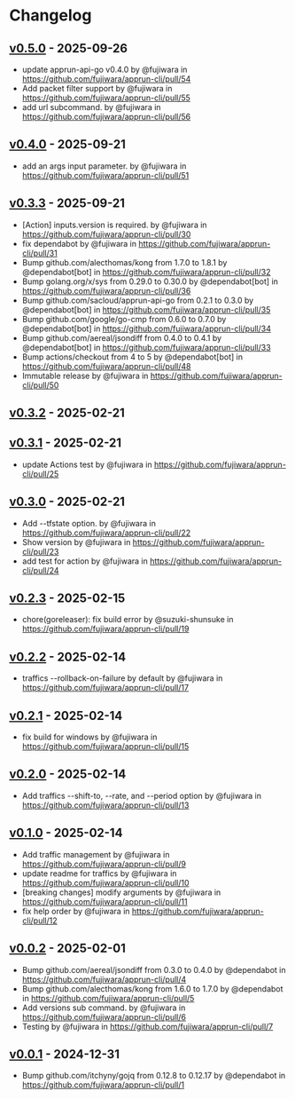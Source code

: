 # Changelog

## [v0.5.0](https://github.com/fujiwara/apprun-cli/compare/v0.4.0...v0.5.0) - 2025-09-26
- update apprun-api-go v0.4.0 by @fujiwara in https://github.com/fujiwara/apprun-cli/pull/54
- Add packet filter support by @fujiwara in https://github.com/fujiwara/apprun-cli/pull/55
- add url subcommand. by @fujiwara in https://github.com/fujiwara/apprun-cli/pull/56

## [v0.4.0](https://github.com/fujiwara/apprun-cli/compare/v0.3.3...v0.4.0) - 2025-09-21
- add an args input parameter. by @fujiwara in https://github.com/fujiwara/apprun-cli/pull/51

## [v0.3.3](https://github.com/fujiwara/apprun-cli/compare/v0.3.2...v0.3.3) - 2025-09-21
- [Action] inputs.version is required. by @fujiwara in https://github.com/fujiwara/apprun-cli/pull/30
- fix dependabot by @fujiwara in https://github.com/fujiwara/apprun-cli/pull/31
- Bump github.com/alecthomas/kong from 1.7.0 to 1.8.1 by @dependabot[bot] in https://github.com/fujiwara/apprun-cli/pull/32
- Bump golang.org/x/sys from 0.29.0 to 0.30.0 by @dependabot[bot] in https://github.com/fujiwara/apprun-cli/pull/36
- Bump github.com/sacloud/apprun-api-go from 0.2.1 to 0.3.0 by @dependabot[bot] in https://github.com/fujiwara/apprun-cli/pull/35
- Bump github.com/google/go-cmp from 0.6.0 to 0.7.0 by @dependabot[bot] in https://github.com/fujiwara/apprun-cli/pull/34
- Bump github.com/aereal/jsondiff from 0.4.0 to 0.4.1 by @dependabot[bot] in https://github.com/fujiwara/apprun-cli/pull/33
- Bump actions/checkout from 4 to 5 by @dependabot[bot] in https://github.com/fujiwara/apprun-cli/pull/48
- Immutable release by @fujiwara in https://github.com/fujiwara/apprun-cli/pull/50

## [v0.3.2](https://github.com/fujiwara/apprun-cli/compare/v0.3.1...v0.3.2) - 2025-02-21

## [v0.3.1](https://github.com/fujiwara/apprun-cli/compare/v0.3.0...v0.3.1) - 2025-02-21
- update Actions test by @fujiwara in https://github.com/fujiwara/apprun-cli/pull/25

## [v0.3.0](https://github.com/fujiwara/apprun-cli/compare/v0.2.3...v0.3.0) - 2025-02-21
- Add --tfstate option. by @fujiwara in https://github.com/fujiwara/apprun-cli/pull/22
- Show version by @fujiwara in https://github.com/fujiwara/apprun-cli/pull/23
- add test for action by @fujiwara in https://github.com/fujiwara/apprun-cli/pull/24

## [v0.2.3](https://github.com/fujiwara/apprun-cli/compare/v0.2.2...v0.2.3) - 2025-02-15
- chore(goreleaser): fix build error by @suzuki-shunsuke in https://github.com/fujiwara/apprun-cli/pull/19

## [v0.2.2](https://github.com/fujiwara/apprun-cli/compare/v0.2.1...v0.2.2) - 2025-02-14
- traffics --rollback-on-failure by default by @fujiwara in https://github.com/fujiwara/apprun-cli/pull/17

## [v0.2.1](https://github.com/fujiwara/apprun-cli/compare/v0.2.0...v0.2.1) - 2025-02-14
- fix build for windows by @fujiwara in https://github.com/fujiwara/apprun-cli/pull/15

## [v0.2.0](https://github.com/fujiwara/apprun-cli/compare/v0.1.0...v0.2.0) - 2025-02-14
- Add traffics --shift-to, --rate, and --period option by @fujiwara in https://github.com/fujiwara/apprun-cli/pull/13

## [v0.1.0](https://github.com/fujiwara/apprun-cli/compare/v0.0.2...v0.1.0) - 2025-02-14
- Add traffic management by @fujiwara in https://github.com/fujiwara/apprun-cli/pull/9
- update readme for traffics by @fujiwara in https://github.com/fujiwara/apprun-cli/pull/10
- [breaking changes] modify arguments by @fujiwara in https://github.com/fujiwara/apprun-cli/pull/11
- fix help order by @fujiwara in https://github.com/fujiwara/apprun-cli/pull/12

## [v0.0.2](https://github.com/fujiwara/apprun-cli/compare/v0.0.1...v0.0.2) - 2025-02-01
- Bump github.com/aereal/jsondiff from 0.3.0 to 0.4.0 by @dependabot in https://github.com/fujiwara/apprun-cli/pull/4
- Bump github.com/alecthomas/kong from 1.6.0 to 1.7.0 by @dependabot in https://github.com/fujiwara/apprun-cli/pull/5
- Add versions sub command. by @fujiwara in https://github.com/fujiwara/apprun-cli/pull/6
- Testing by @fujiwara in https://github.com/fujiwara/apprun-cli/pull/7

## [v0.0.1](https://github.com/fujiwara/apprun-cli/commits/v0.0.1) - 2024-12-31
- Bump github.com/itchyny/gojq from 0.12.8 to 0.12.17 by @dependabot in https://github.com/fujiwara/apprun-cli/pull/1
